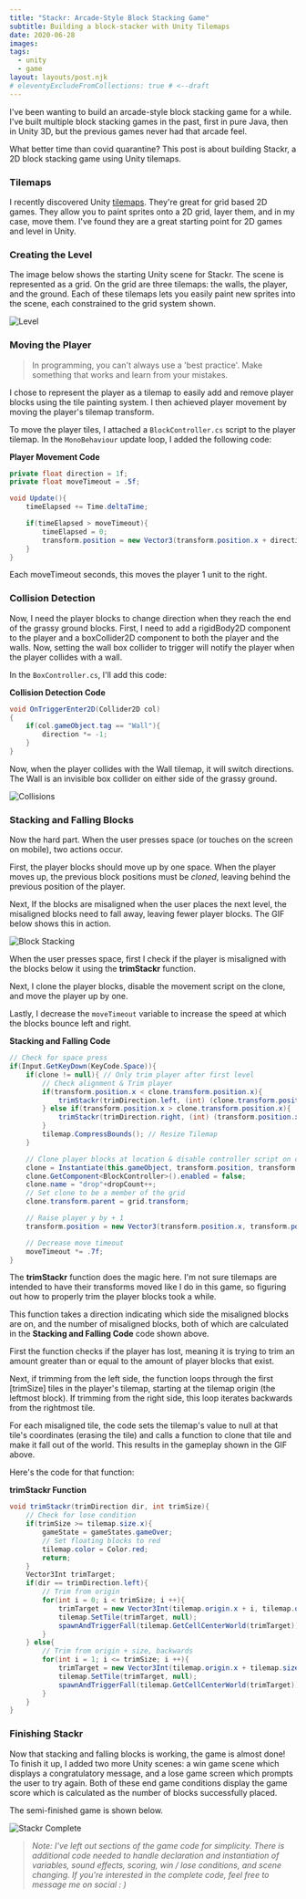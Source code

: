 ```yaml
---
title: "Stackr: Arcade-Style Block Stacking Game"
subtitle: Building a block-stacker with Unity Tilemaps
date: 2020-06-28
images:
tags:
  - unity
  - game
layout: layouts/post.njk
# eleventyExcludeFromCollections: true # <--draft
---
```

I've been wanting to build an arcade-style block stacking game for a while.  I've built multiple block stacking games in the past, first in pure Java, then in Unity 3D, but the previous games never had that arcade feel.

What better time than covid quarantine?  This post is about building Stackr, a 2D block stacking game using Unity tilemaps.

### Tilemaps
I recently discovered Unity <a href = "https://docs.unity3d.com/Manual/class-Tilemap.html" target="_blank">tilemaps</a>.  They're great for grid based 2D games.  They allow you to paint sprites onto a 2D grid, layer them, and in my case, move them. I've found they are a great starting point for 2D games and level in Unity.

### Creating the Level
The image below shows the starting Unity scene for Stackr. The scene is represented as a grid.  On the grid are three tilemaps: the walls, the player, and the ground.  Each of these tilemaps lets you easily paint new sprites into the scene, each constrained to the grid system shown.

![Level](/img/stackr/level.png)

### Moving the Player
>In programming, you can't always use a 'best practice'. Make something that works and learn from your mistakes.

I chose to represent the player as a tilemap to easily add and remove player blocks using the tile painting system. I then achieved player movement by moving the player's tilemap transform. 

To move the player tiles, I attached a `BlockController.cs` script to the player tilemap.  In the `MonoBehaviour` update loop, I added the following code:

**Player Movement Code**
``` csharp
private float direction = 1f;
private float moveTimeout = .5f;

void Update(){
    timeElapsed += Time.deltaTime;

    if(timeElapsed > moveTimeout){
        timeElapsed = 0;
        transform.position = new Vector3(transform.position.x + direction, transform.position.y, transform.position.z);
    }
}
```

Each moveTimeout seconds, this moves the player 1 unit to the right.

### Collision Detection
Now, I need the player blocks to change direction when they reach the end of the grassy ground blocks. First, I need to add a rigidBody2D component to the player and a boxCollider2D component to both the player and the walls. Now, setting the wall box collider to trigger will notify the player when the player collides with a wall.

In the `BoxController.cs`, I'll add this code:

**Collision Detection Code**
```csharp
void OnTriggerEnter2D(Collider2D col)
{
    if(col.gameObject.tag == "Wall"){
        direction *= -1;
    }
}
```

Now, when the player collides with the Wall tilemap, it will switch directions.  The Wall is an invisible box collider on either side of the grassy ground.

![Collisions](/img/stackr/collisions.gif)

### Stacking and Falling Blocks

Now the hard part. When the user presses space (or touches on the screen on mobile), two actions occur.

First, the player blocks should move up by one space.  When the player moves up, the previous block positions must be *cloned*, leaving behind the previous position of the player. 

Next, If the blocks are misaligned when the user places the next level, the misaligned blocks need to fall away, leaving fewer player blocks. The GIF below shows this in action.

![Block Stacking](/img/stackr/blockStacking.gif)

When the user presses space, first I check if the player is misaligned with the blocks below it using the **trimStackr** function.  

Next, I clone the player blocks, disable the movement script on the clone, and move the player up by one.

Lastly, I decrease the `moveTimeout` variable to increase the speed at which the blocks bounce left and right.

**Stacking and Falling Code**
```csharp
// Check for space press
if(Input.GetKeyDown(KeyCode.Space)){
    if(clone != null){ // Only trim player after first level
        // Check alignment & Trim player
        if(transform.position.x < clone.transform.position.x){
            trimStackr(trimDirection.left, (int) (clone.transform.position.x - transform.position.x));
        } else if(transform.position.x > clone.transform.position.x){
            trimStackr(trimDirection.right, (int) (transform.position.x - clone.transform.position.x));
        } 
        tilemap.CompressBounds(); // Resize Tilemap
    }

    // Clone player blocks at location & disable controller script on clone
    clone = Instantiate(this.gameObject, transform.position, transform.rotation);
    clone.GetComponent<BlockController>().enabled = false;
    clone.name = "drop"+dropCount++;
    // Set clone to be a member of the grid
    clone.transform.parent = grid.transform;

    // Raise player y by + 1
    transform.position = new Vector3(transform.position.x, transform.position.y + 1, transform.position.z);

    // Decrease move timeout
    moveTimeout *= .7f;
}
```

The **trimStackr** function does the magic here.  I'm not sure tilemaps are intended to have their transforms moved like I do in this game, so figuring out how to properly trim the player blocks took a while.

This function takes a direction indicating which side the misaligned blocks are on, and the number of misaligned blocks, both of which are calculated in the **Stacking and Falling Code** code shown above.

First the function checks if the player has lost, meaning it is trying to trim an amount greater than or equal to the amount of player blocks that exist.

Next, if trimming from the left side, the function loops through the first [trimSize] tiles in the player's tilemap, starting at the tilemap origin (the leftmost block).  If trimming from the right side, this loop iterates backwards from the rightmost tile. 

For each misaligned tile, the code sets the tilemap's value to null at that tile's coordinates (erasing the tile) and calls a function to clone that tile and make it fall out of the world.  This results in the gameplay shown in the GIF above.

Here's the code for that function:

**trimStackr Function**
```csharp
void trimStackr(trimDirection dir, int trimSize){
    // Check for lose condition
    if(trimSize >= tilemap.size.x){
        gameState = gameStates.gameOver;
        // Set floating blocks to red
        tilemap.color = Color.red;
        return;
    }
    Vector3Int trimTarget;
    if(dir == trimDirection.left){
        // Trim from origin
        for(int i = 0; i < trimSize; i ++){
            trimTarget = new Vector3Int(tilemap.origin.x + i, tilemap.origin.y, tilemap.origin.z);
            tilemap.SetTile(trimTarget, null);
            spawnAndTriggerFall(tilemap.GetCellCenterWorld(trimTarget));
        }
    } else{
        // Trim from origin + size, backwards
        for(int i = 1; i <= trimSize; i ++){
            trimTarget = new Vector3Int(tilemap.origin.x + tilemap.size.x - i, tilemap.origin.y, tilemap.origin.z);
            tilemap.SetTile(trimTarget, null);
            spawnAndTriggerFall(tilemap.GetCellCenterWorld(trimTarget));
        }
    }
}
```

### Finishing Stackr
Now that stacking and falling blocks is working, the game is almost done!  To finish it up, I added two more Unity scenes: a win game scene which displays a congratulatory message, and a lose game screen which prompts the user to try again.  Both of these end game conditions display the game score which is calculated as the number of blocks successfully placed.

The semi-finished game is shown below.

![Stackr Complete](/img/stackr/stackr.gif)

>*Note: I've left out sections of the game code for simplicity. There is additional code needed to handle declaration and instantiation of variables, sound effects, scoring, win / lose conditions, and scene changing.  If you're interested in the complete code, feel free to message me on social : )*








